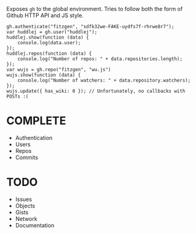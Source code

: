Exposes `gh` to the global environment. Tries to follow both the form of Github
HTTP API and JS style.

    gh.authenticate("fitzgen", "sdfk32we-FAKE-uydfs7f-rhrwe8r7");
    var huddlej = gh.user("huddlej");
    huddlej.show(function (data) {
        console.log(data.user);
    });
    huddlej.repos(function (data) {
        console.log("Number of repos: " + data.repositories.length);
    });
    var wujs = gh.repo("fitzgen", "wu.js")
    wujs.show(function (data) {
        console.log("Number of watchers: " + data.repository.watchers);
    });
    wujs.update({ has_wiki: 0 }); // Unfortunately, no callbacks with POSTs :(

COMPLETE
========

* Authentication
* Users
* Repos
* Commits

TODO
====

* Issues
* Objects
* Gists
* Network
* Documentation